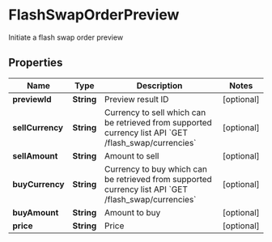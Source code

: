 
# FlashSwapOrderPreview

Initiate a flash swap order preview

## Properties

Name | Type | Description | Notes
------------ | ------------- | ------------- | -------------
**previewId** | **String** | Preview result ID |  [optional]
**sellCurrency** | **String** | Currency to sell which can be retrieved from supported currency list API &#x60;GET /flash_swap/currencies&#x60; |  [optional]
**sellAmount** | **String** | Amount to sell |  [optional]
**buyCurrency** | **String** | Currency to buy which can be retrieved from supported currency list API &#x60;GET /flash_swap/currencies&#x60; |  [optional]
**buyAmount** | **String** | Amount to buy |  [optional]
**price** | **String** | Price |  [optional]

